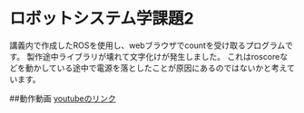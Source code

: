 # ロボットシステム学課題2
講義内で作成したROSを使用し、webブラウザでcountを受け取るプログラムです。
製作途中ライブラリが壊れて文字化けが発生しました。
これはroscoreなどを動かしている途中で電源を落としたことが原因にあるのではないかと考えています。

##動作動画
[youtubeのリンク](https://youtu.be/KJAWfwjzcfA)
